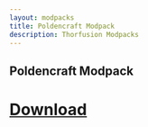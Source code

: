 ```yaml
---
layout: modpacks
title: Poldencraft Modpack
description: Thorfusion Modpacks
---
```


## Poldencraft Modpack

# [Download](https://www.technicpack.net/modpack/poldencraft.244709)